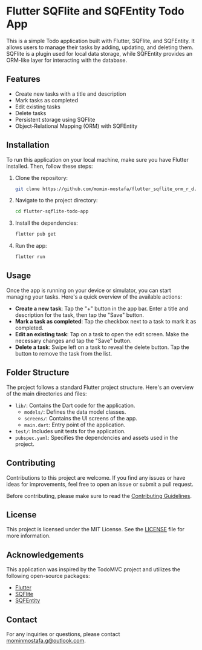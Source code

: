 # Flutter SQFlite and SQFEntity Todo App

This is a simple Todo application built with Flutter, SQFlite, and SQFEntity. It allows users to manage their tasks by adding, updating, and deleting them. SQFlite is a plugin used for local data storage, while SQFEntity provides an ORM-like layer for interacting with the database.

## Features

- Create new tasks with a title and description
- Mark tasks as completed
- Edit existing tasks
- Delete tasks
- Persistent storage using SQFlite
- Object-Relational Mapping (ORM) with SQFEntity

## Installation

To run this application on your local machine, make sure you have Flutter installed. Then, follow these steps:

1. Clone the repository:

   ```bash
   git clone https://github.com/momin-mostafa/flutter_sqflite_orm_r_d.git
   ```

2. Navigate to the project directory:

   ```bash
   cd flutter-sqflite-todo-app
   ```

3. Install the dependencies:

   ```bash
   flutter pub get
   ```

4. Run the app:

   ```bash
   flutter run
   ```

## Usage

Once the app is running on your device or simulator, you can start managing your tasks. Here's a quick overview of the available actions:

- **Create a new task**: Tap the "+" button in the app bar. Enter a title and description for the task, then tap the "Save" button.
- **Mark a task as completed**: Tap the checkbox next to a task to mark it as completed.
- **Edit an existing task**: Tap on a task to open the edit screen. Make the necessary changes and tap the "Save" button.
- **Delete a task**: Swipe left on a task to reveal the delete button. Tap the button to remove the task from the list.

## Folder Structure

The project follows a standard Flutter project structure. Here's an overview of the main directories and files:

- `lib/`: Contains the Dart code for the application.
  - `models/`: Defines the data model classes.
  - `screens/`: Contains the UI screens of the app.
  - `main.dart`: Entry point of the application.
- `test/`: Includes unit tests for the application.
- `pubspec.yaml`: Specifies the dependencies and assets used in the project.

## Contributing

Contributions to this project are welcome. If you find any issues or have ideas for improvements, feel free to open an issue or submit a pull request.

Before contributing, please make sure to read the [Contributing Guidelines](CONTRIBUTING.md).

## License

This project is licensed under the MIT License. See the [LICENSE](LICENSE) file for more information.

## Acknowledgements

This application was inspired by the TodoMVC project and utilizes the following open-source packages:

- [Flutter](https://flutter.dev/)
- [SQFlite](https://pub.dev/packages/sqflite)
- [SQFEntity](https://pub.dev/packages/sqfentity)

## Contact

For any inquiries or questions, please contact [mominmostafa.g@outlook.com](mailto:mominmostafa.g@outlook.com).

